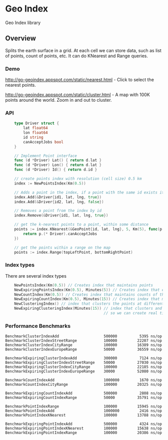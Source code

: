 # Geo Index

Geo Index library

## Overview

Splits the earth surface in a grid. At each cell we can store data, such as list of points, count of points, etc. It can do KNearest and Range queries.

### Demo

http://go-geoindex.appspot.com/static/nearest.html - Click to select the nearest points.

http://go-geoindex.appspot.com/static/cluster.html - A map with 100K points around the world. Zoom in and out to cluster. 

### API

```go
    type Driver struct {
        lat float64
        lon float64
        id string
        canAcceptJobs bool
    }

    // Implement Point interface
    func (d *Driver) Lat() { return d.lat }
    func (d *Driver) Lon() { return d.lat }
    func (d *Driver) Id() { return d.id }

    // create points index with resolution (cell size) 0.5 km
    index := NewPointsIndex(Km(0.5))

    // Adds a point in the index, if a point with the same id exists it's removed and the new one is added
    index.Add(&Driver{id1, lat, lng, true})
    index.Add(&Driver{id2, lat, lng, false})

    // Removes a point from the index by id
    index.Remove(&Driver{id1, lat, lng, true})

    // get the k-nearest points to a point, within some distance
    points := index.KNearest(&GeoPoint{id, lat, lng}, 5, Km(5), func(p Point) bool {
        return p.(* Driver).canAcceptJobs
    })

    // get the points within a range on the map
    points := index.Range(topLeftPoint, bottomRightPoint)
```

### Index types

There are several index types

```go
    NewPointsIndex(Km(0.5)) // Creates index that maintains points
    NewExpiringPointsIndex(Km(0.5), Minutes(5)) // Creates index that expires the points after some interval
    NewCountIndex(Km(0.5)) // Creates index that maintains counts of the points in each cell
    NewExpiringCountIndex(Km(0.5), Minutes(15)) // Creates index that maintains expiring count
    NewClusteringIndex() // index that clusters the points at different zoom levels, so we can create maps
    NewExpiringClusteringIndex(Minutes(15)) // index that clusters and expires the points at different zoom levels
                                            // so we can create real time maps of customer request, etc in the driver app
```

### Performance Benchmarks

    BenchmarkClusterIndexAdd                    500000          5395 ns/op
    BenchmarkClusterIndexStreetRange            100000         22207 ns/op
    BenchmarkClusterIndexCityRange              100000         16389 ns/op
    BenchmarkClusterIndexEuropeRange            50000          36559 ns/op

    BenchmarkExpiringClusterIndexAdd            300000          7124 ns/op
    BenchmarkExpiringClusterIndexStreetRange    50000          27030 ns/op
    BenchmarkExpiringClusterIndexCityRange      100000         22185 ns/op
    BenchmarkExpiringClusterIndexEuropeRange    30000          52080 ns/op

    BenchmarkCountIndexAdd                      1000000         1670 ns/op
    BenchmarkCountIndexCityRange                100000         20325 ns/op

    BenchmarkExpiringCountIndexAdd              500000          2808 ns/op
    BenchmarkExpiringCountIndexRange            50000          35791 ns/op

    BenchmarkPointIndexRange                    100000         15945 ns/op
    BenchmarkPointIndexAdd                      1000000         2416 ns/op
    BenchmarkPointIndexKNearest                 100000         13788 ns/op

    BenchmarkExpiringPointIndexAdd              500000          4324 ns/op
    BenchmarkExpiringPointIndexKNearest         100000         15638 ns/op
    BenchmarkExpiringPointIndexRange            100000         20386 ns/op
